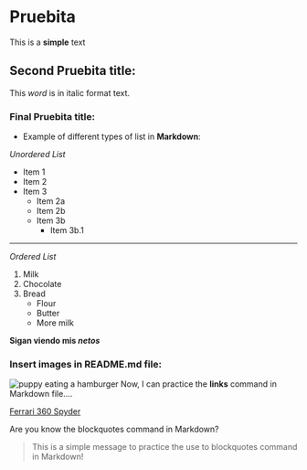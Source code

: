 # Pruebita

This is a **simple** text 

## Second Pruebita title:

This *word* is in italic format text.

### Final Pruebita title:

- Example of different types of list in **Markdown**:

*Unordered List*

* Item 1
* Item 2
* Item 3
    * Item 2a
    * Item 2b
    * Item 3b
        * Item 3b.1

<hr>

*Ordered List*

1. Milk
2. Chocolate
3. Bread
    * Flour
    * Butter
    * More milk

**Sigan viendo mis *netos***

### Insert images in README.md file:

![puppy eating a hamburger](https://i.imgur.com/F7gBQLy.jpeg)
Now, I can practice the **links** command in Markdown file....

[Ferrari 360 Spyder](https://www.ferrari.com/es-ES/auto/360-spider)


Are you know the blockquotes command in Markdown?

> This is a simple message to practice the use to blockquotes command in Markdown!
